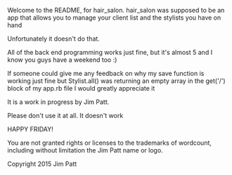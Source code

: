 Welcome to the README, for hair_salon. hair_salon was supposed to be an app that allows you to manage your client list and the stylists you have on hand

Unfortunately it doesn't do that.

All of the back end programming works just fine, but it's almost 5 and I know you guys have a weekend too :)

If someone could give me any feedback on why my save function is working just fine but Stylist.all() was returning an empty array in the get('/') block of my app.rb file I would greatly appreciate it

It is a work in progress by Jim Patt.

Please don't use it at all.  It doesn't work

HAPPY FRIDAY!

You are not granted rights or licenses to the trademarks of wordcount, including without limitation the Jim Patt name or logo.

Copyright 2015 Jim Patt
